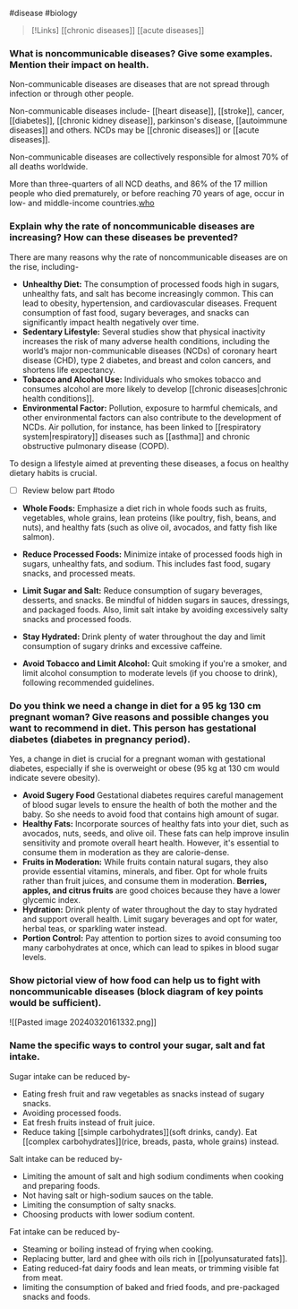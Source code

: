 #disease #biology 

>[!Links]
>[[chronic diseases]]
>[[acute diseases]]
### What is noncommunicable diseases? Give some examples. Mention their impact on health.
Non-communicable diseases are diseases that are not spread through infection or through other people.

Non-communicable diseases include- [[heart disease]], [[stroke]], cancer, [[diabetes]], [[chronic kidney disease]], parkinson's disease, [[autoimmune diseases]] and others. NCDs may be [[chronic diseases]] or [[acute diseases]]. 

Non-communicable diseases are collectively responsible for almost 70% of all deaths worldwide.

More than three-quarters of all NCD deaths, and 86% of the 17 million people who died prematurely, or before reaching 70 years of age, occur in low- and middle-income countries.[who](https://www.who.int/health-topics/noncommunicable-diseases#tab=tab_1)

### Explain why the rate of noncommunicable diseases are increasing? How can these diseases be prevented?

There are many reasons why the rate of noncommunicable diseases are on the rise, including-

- **Unhealthy Diet:**
	The consumption of processed foods high in sugars, unhealthy fats, and salt has become increasingly common. This can lead to obesity, hypertension, and cardiovascular diseases. Frequent consumption of fast food, sugary beverages, and snacks can significantly impact health negatively over time.
- **Sedentary Lifestyle:**
	Several studies show that physical inactivity increases the risk of many adverse health conditions, including the world’s major non-communicable diseases (NCDs) of coronary heart disease (CHD), type 2 diabetes, and breast and colon cancers, and shortens life expectancy.
- **Tobacco and Alcohol Use:**
	Individuals who smokes tobacco and consumes alcohol are more likely to develop [[chronic diseases|chronic health conditions]]. 
- **Environmental Factor:**
	Pollution, exposure to harmful chemicals, and other environmental factors can also contribute to the development of NCDs. Air pollution, for instance, has been linked to [[respiratory system|respiratory]] diseases such as [[asthma]] and chronic obstructive pulmonary disease (COPD).

To design a lifestyle aimed at preventing these diseases, a focus on healthy dietary habits is crucial.

- [ ] Review below part #todo 
- **Whole Foods:** Emphasize a diet rich in whole foods such as fruits, vegetables, whole grains, lean proteins (like poultry, fish, beans, and nuts), and healthy fats (such as olive oil, avocados, and fatty fish like salmon).
    
- **Reduce Processed Foods:** Minimize intake of processed foods high in sugars, unhealthy fats, and sodium. This includes fast food, sugary snacks, and processed meats.
    
- **Limit Sugar and Salt:** Reduce consumption of sugary beverages, desserts, and snacks. Be mindful of hidden sugars in sauces, dressings, and packaged foods. Also, limit salt intake by avoiding excessively salty snacks and processed foods.
- **Stay Hydrated:** Drink plenty of water throughout the day and limit consumption of sugary drinks and excessive caffeine.
- **Avoid Tobacco and Limit Alcohol:** Quit smoking if you're a smoker, and limit alcohol consumption to moderate levels (if you choose to drink), following recommended guidelines.

### Do you think we need a change in diet for a 95 kg 130 cm pregnant woman? Give reasons and possible changes you want to recommend in diet. This person has gestational diabetes (diabetes in pregnancy period).

Yes, a change in diet is crucial for a pregnant woman with gestational diabetes, especially if she is overweight or obese (95 kg at 130 cm would indicate severe obesity). 
- **Avoid Sugery Food**
	Gestational diabetes requires careful management of blood sugar levels to ensure the health of both the mother and the baby. So she needs to avoid food that contains high amount of sugar.
- **Healthy Fats:** Incorporate sources of healthy fats into your diet, such as avocados, nuts, seeds, and olive oil. These fats can help improve insulin sensitivity and promote overall heart health. However, it's essential to consume them in moderation as they are calorie-dense.
- **Fruits in Moderation:** While fruits contain natural sugars, they also provide essential vitamins, minerals, and fiber. Opt for whole fruits rather than fruit juices, and consume them in moderation. **Berries, apples, and citrus fruits** are good choices because they have a lower glycemic index. 
- **Hydration:** Drink plenty of water throughout the day to stay hydrated and support overall health. Limit sugary beverages and opt for water, herbal teas, or sparkling water instead.
- **Portion Control:** Pay attention to portion sizes to avoid consuming too many carbohydrates at once, which can lead to spikes in blood sugar levels.
### Show pictorial view of how food can help us to fight with noncommunicable diseases (block diagram of key points would be sufficient).

![[Pasted image 20240320161332.png]]
### Name the specific ways to control your sugar, salt and fat intake.

Sugar intake can be reduced by-
- Eating fresh fruit and raw vegetables as snacks instead of sugary snacks.
- Avoiding processed foods.
- Eat fresh fruits instead of fruit juice.
- Reduce taking [[simple carbohydrates]](soft drinks, candy). Eat [[complex carbohydrates]](rice, breads, pasta, whole grains) instead.

Salt intake can be reduced by-
- Limiting the amount of salt and high sodium condiments when cooking and preparing foods.
- Not having salt or high-sodium sauces on the table.
- Limiting the consumption of salty snacks.
- Choosing products with lower sodium content.

Fat intake can be reduced by-
- Steaming or boiling instead of frying when cooking.
- Replacing butter, lard and ghee with oils rich in [[polyunsaturated fats]].
- Eating reduced-fat dairy foods and lean meats, or trimming visible fat from meat.
- limiting the consumption of baked and fried foods, and pre-packaged snacks and foods.